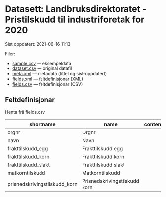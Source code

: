 # Datasett: 	Landbruksdirektoratet - Pristilskudd til industriforetak for 2020
 Sist oppdatert: 2021-06-16 11:13

 Filer:
 - [sample.csv](sample.csv) — eksempeldata
 - [dataset.csv](dataset.csv) — original datafil
 - [meta.xml](meta.xml) — metadata (tittel og sist-oppdatert)
 - [fields.xml](fields.xml) — feltdefinisjonar (XML)
 - [fields.csv](fields.csv) — feltdefinisjonar (CSV)


## Feltdefinisjonar
Henta frå fields.csv

| shortname | name | content |
| --- | --- | --- |
| orgnr | Orgnr |  |
| navn | Navn |  |
| frakttilskudd_egg | Frakttilskudd egg |  |
| frakttilskudd_korn | Frakttilskudd korn |  |
| frakttilskudd_slakt | Frakttilskudd slakt |  |
| matkorntilskudd | Matkorntilskudd |  |
| prisnedskrivingstilskudd_korn | Prisnedskrivingstilskudd korn |  |

